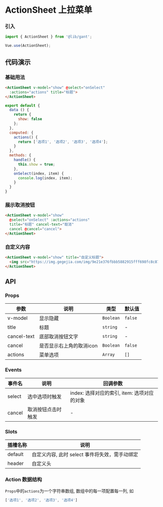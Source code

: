 # ActionSheet 上拉菜单

### 引入
``` javascript
import { ActionSheet } from '@lib/gant';

Vue.use(ActionSheet);
```

## 代码演示

### 基础用法

```html
<ActionSheet v-model="show" @select="onSelect" 
  :actions="actions" title="标题">
</ActionSheet>
```

```javascript
export default {
  data () {
    return {
      show: false
    };
  },
  computed: {
    actions() {
      return ['选项1', '选项2', '选项3', '选项4'];
    }
  },
  methods: {
    handle() {
      this.show = true;
    },
    onSelect(index, item) {
      console.log(index, item);
    }
  }
}
```

### 展示取消按钮

```html
<ActionSheet v-model="show"  
  @select="onSelect" :actions="actions" 
  title="标题" cancel-text="取消" 
  cancel @cancel="cancel">
</ActionSheet>
```

### 自定义内容

```html
<ActionSheet v-model="show" title="自定义标题">
  <img src="https://img.gegejia.com/img/9e21e376fbbb5882915fff698fc8c87b.jpg">
</ActionSheet>
```

## API

### Props

| 参数 | 说明 | 类型 | 默认值 |
|------|------|------|------|
| v-model | 显示隐藏 | `Boolean` | `false` |
| title | 标题 | `string` | - |
| cancel-text | 底部取消按钮文字 | `string` | - |
| cancel | 是否显示右上角的取消icon | `Boolean` | `false` |
| actions | 菜单选项 | `Array` | `[]` |

### Events

| 事件名 | 说明 | 回调参数 |
|------|------|------|
| select | 选中选项时触发 | index: 选择对应的索引, item: 选项对应的对象 |
| cancel | 取消按钮点击时触发 | - |

### Slots

| 插槽名称 | 说明 |
|------|------|
| default | 自定义内容, 此时 select 事件将失效，需手动绑定 |
| header | 自定义头 |

### Action 数据结构

`Props`中的`actions`为一个字符串数组, 数组中的每一项配置每一列, 如
```javascript
['选项1', '选项2', '选项3', '选项4']
```



